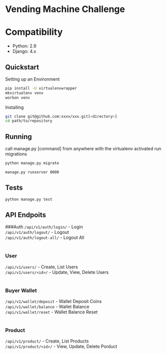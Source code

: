 # Vending Machine Challenge


Compatibility
=============
- Python: 2.9
- Django: 4.x

## Quickstart

Setting up an Environment
```bash
pip install -U virtualenvwrapper
mkvirtualenv venv
workon venv
```

Installing
```bash
git clone git@github.com:xxxx/xxx.git[<directory>]
cd path/to/repository
```

## Running
call manage.py [command] from anywhere with the virtualenv activated
run migrations
```bash
python manage.py migrate
```

```bash
manage.py runserver 8000
```

## Tests
```bash
python manage.py test
```

## API Endpoits
###Auth
`/api/v1/auth/login/` - Login <br/>
`/api/v1/auth/logout/` - Logout <br/>
`/api/v1/auth/logout-all/` - Logout All <br/>
<br/>
### User
`/api/v1/users/` - Create, List Users <br/>
`/api/v1/users/<id>/` - Update, View, Delete Users <br/>
<br/>
### Buyer Wallet 
`/api/v1/wallet/deposit` - Wallet Deposit Coins <br/>
`/api/v1/wallet/balance` - Wallet Balance <br/>
`/api/v1/wallet/reset` - Wallet Balance Reset <br/>
<br/>
### Product
`/api/v1/product/` - Create, List Products <br/>
`/api/v1/product/<id>/` - View, Update, Delete Porduct <br/>

